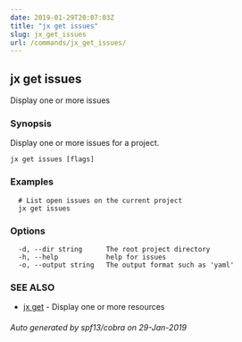 ```yaml
---
date: 2019-01-29T20:07:03Z
title: "jx get issues"
slug: jx_get_issues
url: /commands/jx_get_issues/
---
```

## jx get issues

Display one or more issues

### Synopsis

Display one or more issues for a project.

```
jx get issues [flags]
```

### Examples

```
  # List open issues on the current project
  jx get issues
```

### Options

```
  -d, --dir string      The root project directory
  -h, --help            help for issues
  -o, --output string   The output format such as 'yaml'
```

### SEE ALSO

* [jx get](/commands/jx_get/)	 - Display one or more resources

###### Auto generated by spf13/cobra on 29-Jan-2019

